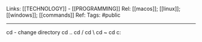 Links: [[TECHNOLOGY]] - [[PROGRAMMING]]
Rel: [[macos]]; [[linux]]; [[windows]]; [[commands]]
Ref:
Tags: #public 

--- 
cd - change directory
cd .. 
cd / 
cd \\
cd ~
cd
c: 